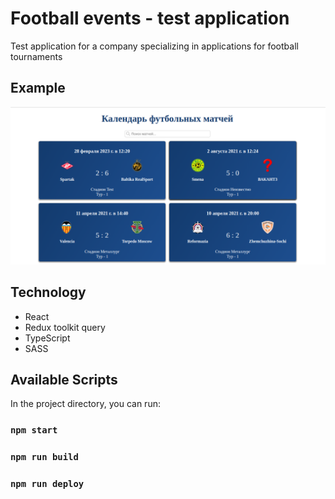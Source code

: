 # Football events - test application

Test application for a company specializing in applications for football tournaments

## Example

![Example](https://github.com/AslimTaslam/football-calendar/blob/main/quickExample.png "Fotball calendar")

## Technology

- React
- Redux toolkit query
- TypeScript
- SASS

## Available Scripts

In the project directory, you can run:

### `npm start`

### `npm run build`

### `npm run deploy`
